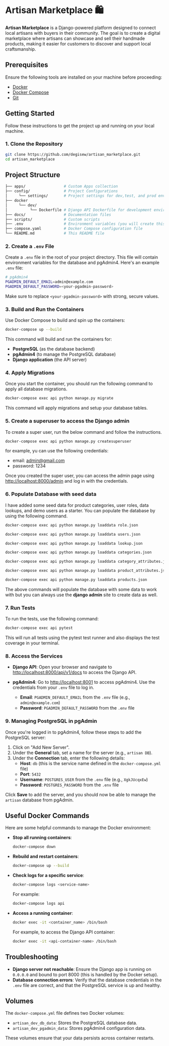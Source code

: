 # Artisan Marketplace 🛍️
**Artisan Marketplace** is a Django-powered platform designed to connect local artisans with buyers in their community. The goal is to create a digital marketplace where artisans can showcase and sell their handmade products, making it easier for customers to discover and support local craftsmanship.
## Prerequisites

Ensure the following tools are installed on your machine before proceeding:

- [Docker](https://www.docker.com/)
- [Docker Compose](https://docs.docker.com/compose/)
- [Git](https://git-scm.com/)

## Getting Started

Follow these instructions to get the project up and running on your local machine.

### 1. Clone the Repository

```bash
git clone https://github.com/degisew/artisan_marketplace.git
cd artisan_marketplace
```

## Project Structure

```bash
├── apps/                 # Custom Apps collection
├── config/               # Project Configurations
│     └── settings/       # Project settings for dev,test, and prod environment
├── docker
│     └── dev/          
│          └── Dockerfile # Django API Dockerfile for development environment
├── docs/                 # Documentation files
├── scripts/              # Custom scripts
├── .env                  # Environment variables (you will create this)
├── compose.yaml          # Docker Compose configuration file
└── README.md             # This README file
```

### 2. Create a `.env` File

Create a `.env` file in the root of your project directory. This file will contain environment variables for the database and pgAdmin4. Here's an example `.env` file:

```bash
# pgAdmin4
PGADMIN_DEFAULT_EMAIL=admin@example.com
PGADMIN_DEFAULT_PASSWORD=<your-pgadmin-password>
```

Make sure to replace `<your-pgadmin-password>` with strong, secure values.

### 3. Build and Run the Containers

Use Docker Compose to build and spin up the containers:

```bash
docker-compose up --build
```

This command will build and run the containers for:

- **PostgreSQL** (as the database backend)
- **pgAdmin4** (to manage the PostgreSQL database)
- **Django application** (the API server)

### 4. Apply Migrations

Once you start the container, you should run the following command to apply all database migrations.

```bash
docker-compose exec api python manage.py migrate
```

This command will apply migrations and setup your database tables.

### 5. Create a superuser to access the Django admin

To create a super user, run the below command and follow the instructions.

```bash
docker-compose exec api python manage.py createsuperuser
```

for example, yu can use the following credentials:

- email: <admin@gmail.com>
- password: 1234

Once you created the super user, you can access the admin page using [http://localhost:8000/admin](http://localhost:8000/admin) and log in with the credentials.

### 6. Populate Database with seed data

I have added some seed data for product categories, user roles, data lookups, and demo users as a starter. You can populate the database by using the following command.

```bash
docker-compose exec api python manage.py loaddata role.json

docker-compose exec api python manage.py loaddata users.json

docker-compose exec api python manage.py loaddata lookup.json

docker-compose exec api python manage.py loaddata categories.json

docker-compose exec api python manage.py loaddata category_attributes.json

docker-compose exec api python manage.py loaddata product_attributes.json

docker-compose exec api python manage.py loaddata products.json
```

The above commands will populate the database with some data to work with but you can always use the **django admin** site to create data as well.

### 7. Run Tests

To run the tests, use the following command:

```bash
docker-compose exec api pytest
```

This will run all tests using the pytest test runner and also displays the test coverage in your terminal.

### 8. Access the Services

- **Django API**: Open your browser and navigate to [http://localhost:8000/api/v1/docs](http://localhost:8000/api/v1/docs) to access the Django API.

- **pgAdmin4**: Go to [http://localhost:8001](http://localhost:8001) to access pgAdmin4. Use the credentials from your `.env` file to log in.

  - **Email**: `PGADMIN_DEFAULT_EMAIL` from the `.env` file (e.g., `admin@example.com`)
  - **Password**: `PGADMIN_DEFAULT_PASSWORD` from the `.env` file

### 9. Managing PostgreSQL in pgAdmin

Once you're logged in to pgAdmin4, follow these steps to add the PostgreSQL server:

1. Click on "Add New Server".
2. Under the **General** tab, set a name for the server (e.g., `artisan DB`).
3. Under the **Connection** tab, enter the following details:
   - **Host**: `db` (this is the service name defined in the `docker-compose.yml` file)
   - **Port**: `5432`
   - **Username**: `POSTGRES_USER` from the `.env` file (e.g., `XgkJUcqxEw`)
   - **Password**: `POSTGRES_PASSWORD` from the `.env` file

Click **Save** to add the server, and you should now be able to manage the `artisan` database from pgAdmin.

## Useful Docker Commands

Here are some helpful commands to manage the Docker environment:

- **Stop all running containers**:

  ```bash
  docker-compose down
  ```

- **Rebuild and restart containers**:

  ```bash
  docker-compose up --build
  ```

- **Check logs for a specific service**:

  ```bash
  docker-compose logs <service-name>
  ```

  For example:

  ```bash
  docker-compose logs api
  ```

- **Access a running container**:

  ```bash
  docker exec -it <container_name> /bin/bash
  ```

  For example, to access the Django API container:

  ```bash
  docker exec -it <api-container-name> /bin/bash
  ```

## Troubleshooting

- **Django server not reachable**: Ensure the Django app is running on `0.0.0.0` and bound to port 8000 (this is handled by the Docker setup).
- **Database connection errors**: Verify that the database credentials in the `.env` file are correct, and that the PostgreSQL service is up and healthy.

## Volumes

The `docker-compose.yml` file defines two Docker volumes:

- `artisan_dev_db_data`: Stores the PostgreSQL database data.
- `artisan_dev_pgadmin_data`: Stores pgAdmin4 configuration data.

These volumes ensure that your data persists across container restarts.
